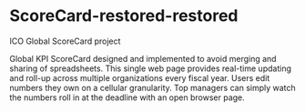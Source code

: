 # ScoreCard-restored-restored
ICO Global ScoreCard project 

Global KPI ScoreCard designed and implemented to avoid merging and sharing of spreadsheets. This single web page provides real-time updating and roll-up across multiple organizations every fiscal year. Users edit numbers they own on a cellular granularity. Top managers can simply watch the numbers roll in at the deadline with an open browser page.
